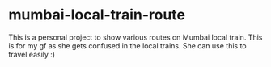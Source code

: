 # mumbai-local-train-route
This is a personal project to show various routes on Mumbai local train. This is for my gf as she gets confused in the local trains. She can use this to travel easily :) 
